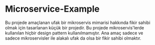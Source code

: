# Microservice-Example
Bu projede amaçlanan ufak bir mikroservis mimarisi hakkında fikir sahibi olmak için tasarlanan küçük bir projedir.
Bu projede mikroservis'lerde kullanılan hiçbir design pattern kullanılmamıştır.
Ana amaç sadece ve sadece mikroservisler ile alakalı ufak da olsa bir fikir sahibi olmaktır.
